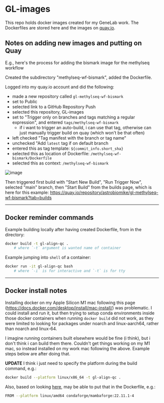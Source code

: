 # GL-images

This repo holds docker images created for my GeneLab work. The Dockerfiles are stored here and the images on [quay.io](https://quay.io/user/astrobiomike/).


## Notes on adding new images and putting on Quay

E.g., here's the process for adding the bismark image for the methylseq workflow

Created the subdirectory "methylseq-wf-bismark", added the Dockerfile.

Logged into my quay.io account and did the following:

- made a new repository called `gl-methylseq-wf-bismark`
- set to Public
- selected link to a GitHub Repository Push
- selected this repository, GL-images
- set to "Trigger only on branches and tags matching a regular expression", and entered `tags/methylseq-wf-bismark`
    - if i want to trigger an auto-build, i can use that tag, otherwise can just manually trigger build on quay (which won't be that often)
- left checked "Tag manifest with the branch or tag name"
- unchecked "Add `latest` tag if on default branch
- entered this as tag template: `${commit_info.short_sha}`
- selected this as location of Dockerfile: `/methylseq-wf-bismark/Dockerfile`
- selected this as context: `/methylseq-wf-bismark`


![image](https://user-images.githubusercontent.com/13923308/225208945-667ed751-b95a-4245-a36c-d2ce40bbbd9c.png)


Then triggered first build with "Start New Build", "Run Trigger Now", selected "main" branch, then "Start Build" from the builds page, which is here for this example: https://quay.io/repository/astrobiomike/gl-methylseq-wf-bismark?tab=builds


---

## Docker reminder commands
Example building locally after having created Dockerfile, from in the directory:

```bash
docker build -t gl-align-qc .
    # where `-t` argument is wanted name of container
```

Example jumping into `shell` of a container:

```bash
docker run -it gl-align-qc bash
    # where `-i` is for interactive and `-t` is for tty
```

---

## Docker install notes
Installing docker on my Apple Silicon M1 mac following this page (https://docs.docker.com/desktop/install/mac-install/) was problematic. I could install and run it, but then trying to setup conda environments inside those docker containers when running `docker build` did not work, as they were limited to looking for packages under noarch and linux-aarch64, rather than noarch and linux-64. 

I imagine running containers built elsewhere would be fine (i think), but i don't think i can build them there. Couldn't get things working on my M1 mac, so instead installed on my work mac following the above. Example steps below are after doing that. 

**UPDATE**
I think i just need to specify the platform during the build command, e.g.:

```bash
docker build --platform linux/x86_64 -t gl-align-qc . 
```

Also, based on looking [here](https://docs.docker.com/engine/reference/builder/#from), may be able to put that in the Dockerfile, e.g.:

```bash
FROM --platform linux/amd64 condaforge/mambaforge:22.11.1-4
```

